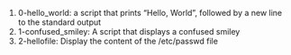 1. 0-hello_world: a script that prints “Hello, World”, followed by a new line to the standard output
2. 1-confused_smiley: A script that displays a confused smiley
3. 2-hellofile: Display the content of the /etc/passwd file

